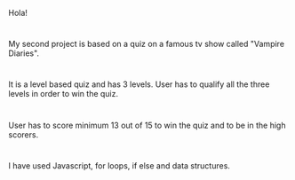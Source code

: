 Hola!
#
My second project is based on a quiz on a famous tv show called "Vampire Diaries".
#
It is a level based quiz and has 3 levels. User has to qualify all the three levels in order to win the quiz.
#
User has to score minimum 13 out of 15 to win the quiz and to be in the high scorers.
#
I have used Javascript, for loops, if else and data structures.
